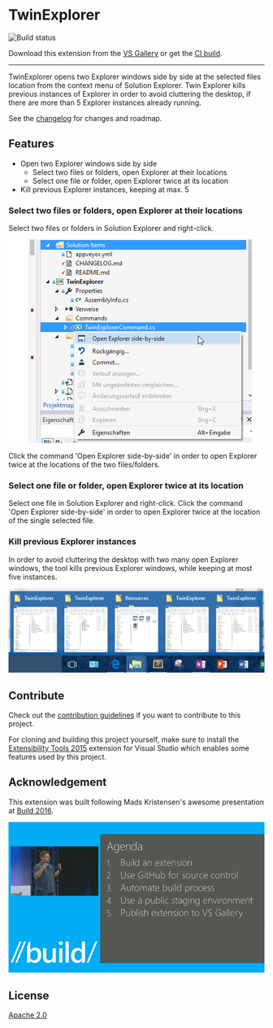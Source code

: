 # TwinExplorer

<!-- Replace this badge with your own-->
![Build status](https://ci.appveyor.com/api/projects/status/hv6uyc059rqbc6fj?svg=true)
<!-- Update the VS Gallery link after you upload the VSIX-->
Download this extension from the [VS Gallery](https://visualstudiogallery.msdn.microsoft.com/2319d00f-5810-49f9-b6e4-57ac3ce28988)
or get the [CI build]('http://vsixgallery.com/extension/7e7f1316-08bb-4871-851a-4fd82d9d4d32/').

---------------------------------------

TwinExplorer opens two Explorer windows side by side 
at the selected files location from the context menu of Solution Explorer.
Twin Explorer kills previous instances of Explorer 
in order to avoid cluttering the desktop, 
if there are more than 5 Explorer instances already running.

See the [changelog](CHANGELOG.md) for changes and roadmap.

## Features

- Open two Explorer windows side by side
  - Select two files or folders, open Explorer at their locations
  - Select one file or folder, open Explorer twice at its location
- Kill previous Explorer instances, keeping at max. 5

### Select two files or folders, open Explorer at their locations
Select two files or folders in Solution Explorer and right-click.

![Context Menu Two Files](TwinExplorer/img/context-menu-two-files.png)

Click the command 'Open Explorer side-by-side' in order to open Explorer
twice at the locations of the two files/folders.

### Select one file or folder, open Explorer twice at its location
Select one file in Solution Explorer and right-click. Click the command 'Open Explorer side-by-side' in order to open Explorer
twice at the location of the single selected file.

### Kill previous Explorer instances
In order to avoid cluttering the desktop with two many open Explorer windows, 
the tool kills previous Explorer windows, while keeping at most five instances.

![Explorer Instances](TwinExplorer/img/explorer-instances.png)

## Contribute
Check out the [contribution guidelines](CONTRIBUTING.md)
if you want to contribute to this project.

For cloning and building this project yourself, make sure
to install the
[Extensibility Tools 2015](https://visualstudiogallery.msdn.microsoft.com/ab39a092-1343-46e2-b0f1-6a3f91155aa6)
extension for Visual Studio which enables some features
used by this project.

## Acknowledgement
This extension was built following Mads Kristensen's awesome presentation at [Build 2016](https://channel9.msdn.com/events/Build/2016/B886).

![Mads Kristensen](TwinExplorer/img/ack.png)

## License
[Apache 2.0](LICENSE)
